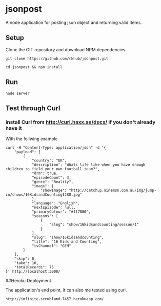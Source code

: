jsonpost
=========

A node application for posting json object and returning valid items.

## Setup

Clone the GIT repository and download NPM dependencies

```
git clone https://github.com/rkhub/jsonpost.git

cd jsonpost && npm install
```

## Run

```
node server

```

## Test through Curl
### Install Curl from  http://curl.haxx.se/docs/ if you don't already have it

With the follwing example

```
curl -H "Content-Type: application/json" -d '{
    "payload": [
        {
            "country": "UK",
            "description": "Whats life like when you have enough children to field your own football team?",
            "drm": true,
            "episodeCount": 3,
            "genre": "Reality",
            "image": {
                "showImage": "http://catchup.ninemsn.com.au/img/jump-in/shows/16KidsandCounting1280.jpg"
            },
            "language": "English",
            "nextEpisode": null,
            "primaryColour": "#ff7800",
            "seasons": [
                {
                    "slug": "show/16kidsandcounting/season/1"
                }
            ],
            "slug": "show/16kidsandcounting",
            "title": "16 Kids and Counting",
            "tvChannel": "GEM"
        }
    ],
    "skip": 0,
    "take": 10,
    "totalRecords": 75
}' http://localhost:3000/
```

##Heroku Deployment

The application's end point, It can also me tested using curl.
```
http://infinite-scrubland-7457.herokuapp.com/
```